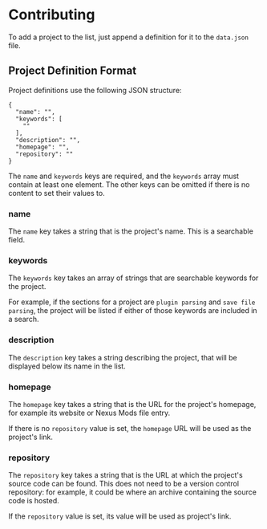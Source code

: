 Contributing
============

To add a project to the list, just append a definition for it to the `data.json` file.

## Project Definition Format

Project definitions use the following JSON structure:

```
{
  "name": "",
  "keywords": [
    ""
  ],
  "description": "",
  "homepage": "",
  "repository": ""
}
```

The `name` and `keywords` keys are required, and the `keywords` array must contain at least one element. The other keys can be omitted if there is no content to set their values to.

### name

The `name` key takes a string that is the project's name. This is a searchable field.

### keywords

The `keywords` key takes an array of strings that are searchable keywords for the project.

For example, if the sections for a project are `plugin parsing` and `save file parsing`, the project will be listed if either of those keywords are included in a search.

### description

The `description` key takes a string describing the project, that will be displayed below its name in the list.

### homepage

The `homepage` key takes a string that is the URL for the project's homepage, for example its website or Nexus Mods file entry.

If there is no `repository` value is set, the `homepage` URL will be used as the project's link.

### repository

The `repository` key takes a string that is the URL at which the project's source code can be found. This does not need to be a version control repository: for example, it could be where an archive containing the source code is hosted.

If the `repository` value is set, its value will be used as project's link.

